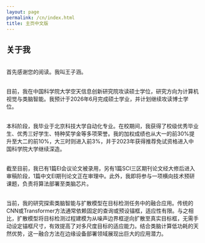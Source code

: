 ```yaml
---
layout: page
permalink: /cn/index.html
title: 主页中文版
---
```


## 关于我



<br>首先感谢您的阅读。我叫王子涵。

<br>目前，我在中国科学院大学空天信息创新研究院攻读硕士学位，研究方向为计算机视觉与类脑智能。我预计于2026年6月完成硕士学业，并计划继续攻读博士学位。

<br>本科阶段，我毕业于北京科技大学自动化专业。在校期间，我获得了校级优秀毕业生、优秀三好学生、特种奖学金等多项荣誉。我的加权成绩也从大一的前30%提升至大二的前10%，大三时则进入前3%，并于2023年获得推荐免试资格进入中国科学院大学继续深造。

<br>截至目前，我已有1篇EI会议论文被录用，另有1篇SCI三区期刊论文经大修后进入审稿阶段，1篇中文EI期刊论文正在审理中。此外，我即将参与一项横向技术预研课题，负责将算法部署至类脑芯片。

<br>当前，我的研究探索类脑智能与扩散模型在目标检测任务中的融合应用。传统的CNN或Transformer方法通常依赖固定的查询或预设锚框，适应性有限。与之相比，扩散模型将目标检测过程建模为从噪声边界框逆向扩散至真实目标框，无需手动设定锚框尺寸，有效提高了对多尺度目标的适应能力。结合类脑计算低功耗的天然优势，这一融合方法在边缘设备部署领域展现出巨大的应用潜力。

